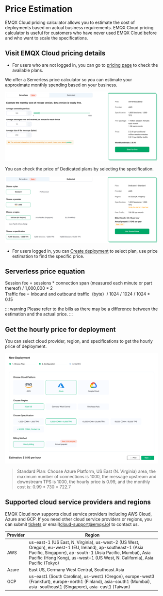# Price Estimation

EMQX Cloud pricing calculator allows you to estimate the cost of deployments based on actual business requirements. EMQX Cloud pricing calculator is useful for customers who have never used EMQX Cloud before and who want to scale the specifications.



## Visit EMQX Cloud pricing details

- For users who are not logged in, you can go to [pricing page](https://www.emqx.com/en/cloud/pricing) to check the available plans.

We offer a Serverless price calculator so you can estimate your approximate monthly spending based on your business.

![calculator](./_assets/calculator_serverless.png)

You can check the price of Dedicated plans by selecting the specification.

![calculator](./_assets/calculator_dedicated.png)


- For users logged in, you can [Create deployment](https://cloud-intl.emqx.com/console/deployments/0?oper=new) to select plan, use price estimation to find the specific price.


## Serverless price equation
Session fee = sessions * connection span (measured each minute or part thereof) / 1,000,000 * 2 <br />
Traffic fee = Inbound and outbound traffic（byte）/ 1024 / 1024 / 1024 * 0.15


::: warning
Please refer to the bills as there may be a difference between the estimation and the actual price.
:::


## Get the hourly price for deployment

You can select cloud provider, region, and specifications to get the hourly price of deployment.
  
  ![deployment_price](./_assets/calculator.png)

> Standard Plan: Choose Azure Platform, US East (N. Virginia) area, the maximum number of connections is 1000, the message upstream and downstream TPS is 1000, the hourly price is 0.99, and the monthly cost is: 0.99 * 730 = 722.7


## Supported cloud service providers and regions

EMQX Cloud now supports cloud service providers including AWS Cloud, Azure and GCP. If you need other cloud service providers or regions, you can submit [tickets](../feature/tickets.md) or email(cloud-support@emqx.io) to contact us.

| Provider | Region                                                       |
| -------- | ------------------------------------------------------------ |
| AWS      | us-east-1 (US East, N. Virginia), us-west-2 (US West, Oregon), eu-west-1 (EU, Ireland), ap-southeast-1 (Asia Pacific, Singapore), ap-south-1 (Asia Pacific, Mumbai), Asia Pacific (Hong Kong), us-west-1 (US West, N. California), Asia Pacific (Tokyo) |
| Azure    | East US, Germany West Central, Southeast Asia |
| GCP      | us-east1 (South Carolina), us-west1 (Oregon), europe-west3 (Frankfurt), europe-north1 (Finland), asia-south1 (Mumbai), asia-southeast1 (Singapore), asia-east1 (Taiwan) |